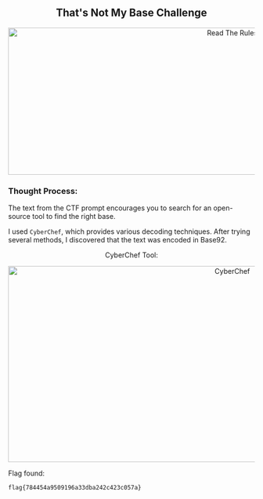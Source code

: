 <h2 align="center"><strong>That's Not My Base Challenge</strong></h2>
<p align="center">
  <img src="https://imgur.com/y1Z080l.png" alt="Read The Rules" width="900" height="300"/>
</p>

### Thought Process:
The text from the CTF prompt encourages you to search for an open-source tool to find the right base.

I used `CyberChef`, which provides various decoding techniques. After trying several methods, I discovered that the text was encoded in Base92.

<p align="center">CyberChef Tool:</p>
<p align="center">
  <img src="https://imgur.com/9rAiqRU.png" alt="CyberChef" width="900" height="400"/>
</p>

Flag found: 
```
flag{784454a9509196a33dba242c423c057a}
```






